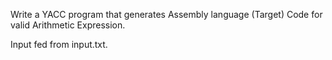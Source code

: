  Write a YACC program that generates Assembly language (Target) Code for valid Arithmetic Expression.  
 
 Input fed from input.txt.  
